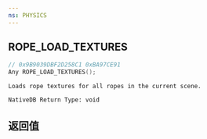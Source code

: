 ```yaml
---
ns: PHYSICS
---
```

## ROPE_LOAD_TEXTURES

```c
// 0x9B9039DBF2D258C1 0xBA97CE91
Any ROPE_LOAD_TEXTURES();
```

```
Loads rope textures for all ropes in the current scene.  
```

```
NativeDB Return Type: void
```

## 返回值
